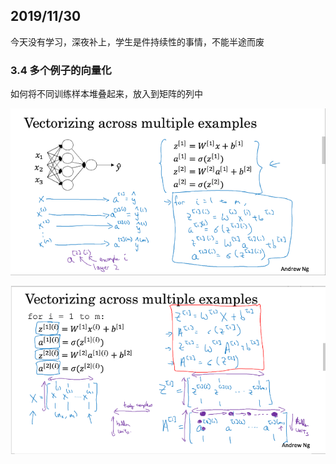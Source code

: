 
## 2019/11/30

今天没有学习，深夜补上，学生是件持续性的事情，不能半途而废

### 3.4 多个例子的向量化

如何将不同训练样本堆叠起来，放入到矩阵的列中

![](Images/多个例子的向量化.png)

![](Images/多个例子的向量化2.png)
